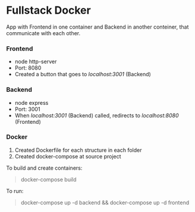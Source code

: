 # Fullstack Docker
App with Frontend in one container and Backend in another conteiner, that communicate with each other.

### Frontend
- node http-server
- Port: 8080
- Created a button that goes to *localhost:3001* (Backend)

### Backend
- node express
- Port: 3001
- When *localhost:3001* (Backend) called, redirects to *localhost:8080* (Frontend)
  
### Docker
1. Created Dockerfile for each structure in each folder
2. Created docker-compose at source project

To build and create containers:
> docker-compose build 

To run:
> docker-compose up -d backend && docker-compose up -d frontend